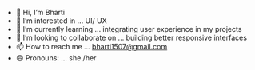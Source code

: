 - 👋 Hi, I’m Bharti
- 👀 I’m interested in ... UI/ UX
- 🌱 I’m currently learning ... integrating user experience in my projects 
- 💞️ I’m looking to collaborate on ... building better responsive interfaces 
- 📫 How to reach me ... bharti1507@gmail.com
- 😄 Pronouns: ... she /her


<!---
ArtiG907/ArtiG907 is a ✨ special ✨ repository because its `README.md` (this file) appears on your GitHub profile.
You can click the Preview link to take a look at your changes.
--->
